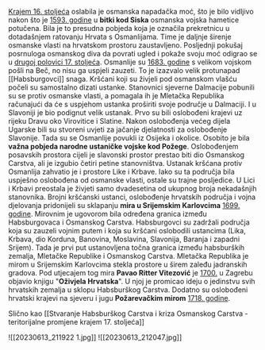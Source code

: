 <u>Krajem 16. stoljeća</u> oslabila je osmanska napadačka moć, što je bilo vidljivo nakon što je <u>1593. godine</u> u **bitki kod Siska** osmanska vojska hametice potučena. Bila je to presudna pobjeda koja je označila prekretnicu u dotadašnjem ratovanju Hrvata s Osmanlijama. Time je daljnje širenje osmanske vlasti na hrvatskom prostoru zaustavljeno. Posljednji pokušaj posrnuloga osmanskog diva da povrati ugled i pokaže svoju moć odigrao se u <u>drugoj polovici 17. stoljeća</u>. Osmanlije su <u>1683. godine</u> s velikom vojskom pošli na Beč, no nisu ga uspjeli zauzeti. To je izazvalo velik protunapad [[Habsburgovci]] snaga. Kršćani koji su živjeli pod osmanskom vlašću počeli su samostalno dizati ustanke. Stanovnici sjeverne Dalmacije pobunili su se protiv osmanske vlasti, a pomagala ih je Mletačka Republika računajući da će s uspjehom ustanka proširiti svoje područje u Dalmaciji. I u Slavoniji je bio podignut velik ustanak. Prvo su bili oslobođeni krajevi uz rijeku Dravu oko Virovitice i Slatine. Nakon oslobođenja većeg dijela Ugarske bili su stvoreni uvjeti za jačanje djelatnosti za oslobođenje Slavonije. Tada su se Osmanlije povukli iz Osijeka i okolice. Osobito je bila **važna pobjeda narodne ustaničke vojske kod Požege**. Oslobođenjem posavskih prostora cijeli je slavonski prostor prestao biti dio Osmanskog Carstva, ali je izgubio četiri petine stanovništva. Ustanak kršćana protiv Osmanlija zahvatio je i prostore Like i Krbave. Iako su ta područja bila uspješno oslobođena od osmanske vlasti, ostale su trajne posljedice. U Lici i Krbavi preostala je živjeti samo dvadesetina od ukupnog broja nekadašnjih stanovnika.
Brojni kršćanski ustanci, oslobođenje hrvatskih područja i vojna djelovanja pridonijeli su sklapanju **mira u Srijemskim Karlovcima** <u>1699. godine</u>. Mirovnim je ugovorom bila određena granica između Habsburgovaca i Osmanskog Carstva. Habsburgovci su zadržali područja koja su zauzeli vojnim putem i koja su kršćani oslobodili ustancima (Lika, Krbava, dio Korduna, Banovina, Moslavina, Slavonija, Baranja i zapadni Srijem). Tada je prvi put ustanovljena točna granica između habsburških zemalja, Mletačke Republike i Osmanskog Carstva. Mletačka Republika je mirom u Srijemskim Karlovcima stekla prostore u širem zaleđu jadranskih gradova. Pod utjecajem tog mira **Pavao Ritter Vitezović** je <u>1700.</u> u Zagrebu objavio knjigu "**Oživjela Hrvatska**". U njoj je promicao ideju o jedinstvu svih hrvatskih zemalja u sklopu Habsburškog Carstva. Dodatno su oslobođeni hrvatski krajevi na sjeveru i jugu **Požarevačkim mirom** <u>1718. godine</u>.

Slično kao [[Stvaranje Habsburškog Carstva i kriza Osmanskog Carstva - teritorijalne promjene krajem 17. stoljeća]]

![[20230613_211922 1.jpg]]
![[20230613_212047.jpg]]
